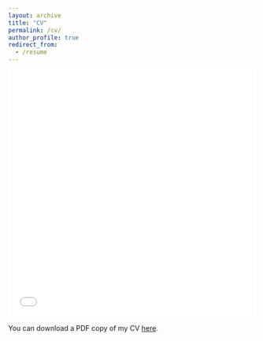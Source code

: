 ```yaml
---
layout: archive
title: "CV"
permalink: /cv/
author_profile: true
redirect_from:
  - /resume
---
```


<iframe src="/files/pdf/CV_Lawley_Feb23.pdf" width="100%" height="500" frameborder="no" border="0" marginwidth="0" marginheight="0"></iframe>

You can download a PDF copy of my CV [here](/files/pdf/CV_Lawley_Jun23.pdf).
